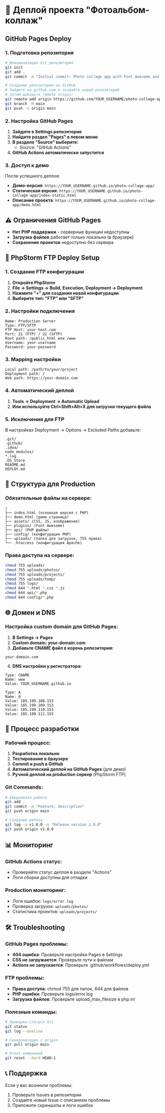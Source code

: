 # 🚀 Деплой проекта "Фотоальбом-коллаж"

## GitHub Pages Deploy

### 1. Подготовка репозитория

```bash
# Инициализация Git репозитория
git init
git add .
git commit -m "Initial commit: Photo collage app with Font Awesome and CSS variables"

# Создание репозитория на GitHub
# Зайдите на github.com и создайте новый репозиторий
# Затем добавьте remote origin:
git remote add origin https://github.com/YOUR_USERNAME/photo-collage-app.git
git branch -M main
git push -u origin main
```

### 2. Настройка GitHub Pages

1. **Зайдите в Settings репозитория**
2. **Найдите раздел "Pages" в левом меню**
3. **В разделе "Source" выберите:**
    - Source: "GitHub Actions"
4. **GitHub Actions автоматически запустится**

### 3. Доступ к демо

После успешного деплоя:

- **Демо-версия**: `https://YOUR_USERNAME.github.io/photo-collage-app/`
- **Статическая версия**: `https://YOUR_USERNAME.github.io/photo-collage-app/index-static.html`
- **Описание проекта**: `https://YOUR_USERNAME.github.io/photo-collage-app/demo.html`

## ⚠️ Ограничения GitHub Pages

- **Нет PHP поддержки** - серверные функции недоступны
- **Загрузка файлов** работает только локально (в браузере)
- **Сохранение проектов** недоступно без сервера

## 🔧 PhpStorm FTP Deploy Setup

### 1. Создание FTP конфигурации

1. **Откройте PhpStorm**
2. **File → Settings → Build, Execution, Deployment → Deployment**
3. **Нажмите "+" для создания новой конфигурации**
4. **Выберите тип: "FTP" или "SFTP"**

### 2. Настройки подключения

```
Name: Production Server
Type: FTP/SFTP
FTP Host: your-host.com
Port: 21 (FTP) / 22 (SFTP)
Root path: /public_html или /www
Username: your-username
Password: your-password
```

### 3. Mapping настройки

```
Local path: /path/to/your/project
Deployment path: /
Web path: https://your-domain.com
```

### 4. Автоматический деплой

1. **Tools → Deployment → Automatic Upload**
2. **Или используйте Ctrl+Shift+Alt+X для загрузки текущего файла**

### 5. Исключения для FTP

В настройках Deployment → Options → Excluded Paths добавьте:

```
.git/
.github/
.idea/
node_modules/
*.log
.DS_Store
README.md
DEPLOY.md
```

## 📁 Структура для Production

### Обязательные файлы на сервере:

```
/
├── index.html (основная версия с PHP)
├── demo.html (демо-страница)
├── assets/ (CSS, JS, изображения)
├── plugins/ (Font Awesome)
├── api/ (PHP файлы)
├── config/ (конфигурация PHP)
├── uploads/ (папка для загрузок, 755 права)
└── .htaccess (конфигурация Apache)
```

### Права доступа на сервере:

```bash
chmod 755 uploads/
chmod 755 uploads/photos/
chmod 755 uploads/projects/
chmod 755 uploads/temp/
chmod 755 logs/
chmod 644 *.html *.css *.js
chmod 644 api/*.php
chmod 644 config/*.php
```

## 🌐 Домен и DNS

### Настройка custom domain для GitHub Pages:

1. **В Settings → Pages**
2. **Custom domain: your-domain.com**
3. **Добавьте CNAME файл в корень репозитория:**

```
your-domain.com
```

4. **DNS настройки у регистратора:**

```
Type: CNAME
Name: www
Value: YOUR_USERNAME.github.io

Type: A
Name: @
Value: 185.199.108.153
Value: 185.199.109.153
Value: 185.199.110.153
Value: 185.199.111.153
```

## 🔄 Процесс разработки

### Рабочий процесс:

1. **Разработка локально**
2. **Тестирование в браузере**
3. **Commit и push в GitHub**
4. **Автоматический деплой на GitHub Pages** (для демо)
5. **Ручной деплой на production сервер** (PhpStorm FTP)

### Git Commands:

```bash
# Ежедневная работа
git add .
git commit -m "Feature: description"
git push origin main

# Создание релиза
git tag -a v1.0.0 -m "Release version 1.0.0"
git push origin v1.0.0
```

## 📊 Мониторинг

### GitHub Actions статус:

- Проверяйте статус деплоя в разделе "Actions"
- Логи сборки доступны для отладки

### Production мониторинг:

- Логи ошибок: `logs/error.log`
- Проверка загрузок: `uploads/photos/`
- Статистика проектов: `uploads/projects/`

## 🛠️ Troubleshooting

### GitHub Pages проблемы:

- **404 ошибка**: Проверьте настройки Pages в Settings
- **CSS не загружается**: Проверьте пути к файлам
- **Actions не запускается**: Проверьте .github/workflows/deploy.yml

### FTP проблемы:

- **Права доступа**: chmod 755 для папок, 644 для файлов
- **PHP ошибки**: Проверьте logs/error.log
- **Загрузка файлов**: Проверьте upload_max_filesize в php.ini

### Полезные команды:

```bash
# Проверка статуса Git
git status
git log --oneline

# Синхронизация с origin
git pull origin main

# Откат изменений
git reset --hard HEAD~1
```

## 📞 Поддержка

Если у вас возникли проблемы:

1. Проверьте Issues в репозитории
2. Создайте новый Issue с описанием проблемы
3. Приложите скриншоты и логи ошибок